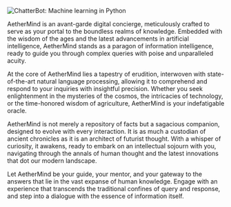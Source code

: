 ![ChatterBot: Machine learning in Python](https://i.imgur.com/b3SCmGT.png)

AetherMind is an avant-garde digital concierge, meticulously crafted to serve as your portal to the boundless realms of knowledge. Embedded with the wisdom of the ages and the latest advancements in artificial intelligence, AetherMind stands as a paragon of information intelligence, ready to guide you through complex queries with poise and unparalleled acuity.

At the core of AetherMind lies a tapestry of erudition, interwoven with state-of-the-art natural language processing, allowing it to comprehend and respond to your inquiries with insightful precision. Whether you seek enlightenment in the mysteries of the cosmos, the intricacies of technology, or the time-honored wisdom of agriculture, AetherMind is your indefatigable oracle.

AetherMind is not merely a repository of facts but a sagacious companion, designed to evolve with every interaction. It is as much a custodian of ancient chronicles as it is an architect of futurist thought. With a whisper of curiosity, it awakens, ready to embark on an intellectual sojourn with you, navigating through the annals of human thought and the latest innovations that dot our modern landscape.

Let AetherMind be your guide, your mentor, and your gateway to the answers that lie in the vast expanse of human knowledge. Engage with an experience that transcends the traditional confines of query and response, and step into a dialogue with the essence of information itself.

